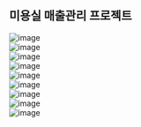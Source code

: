 ## 미용실 매출관리 프로젝트

![image](https://user-images.githubusercontent.com/101535145/160278897-738669e8-ccae-448e-80c6-0573c92fa47b.png) <br>
![image](https://user-images.githubusercontent.com/101535145/160278906-9b589029-125a-4af4-8c87-cf6a4fe88c24.png) <br>
![image](https://user-images.githubusercontent.com/101535145/160278925-b0ead2ad-a5da-4d1d-9c3a-69bc4f61e4c7.png) <br>
![image](https://user-images.githubusercontent.com/101535145/160278937-636e8757-137c-4607-b699-b90d0302420a.png) <br>
![image](https://user-images.githubusercontent.com/101535145/160278948-cde6d267-7d77-497a-a13a-ed99e03cabef.png) <br>
![image](https://user-images.githubusercontent.com/101535145/160278957-87bfc9e2-714c-4515-8577-4470cbc399f8.png) <br>
![image](https://user-images.githubusercontent.com/101535145/160278965-a50029d5-9591-4254-98d1-d3950ef8d949.png) <br>
![image](https://user-images.githubusercontent.com/101535145/160278976-84d69aee-bbb5-4f48-8e3d-6fc538a35e97.png) <br>
![image](https://user-images.githubusercontent.com/101535145/160278986-9d9f642d-445c-4c4b-a377-5aa557390c99.png) <br>
